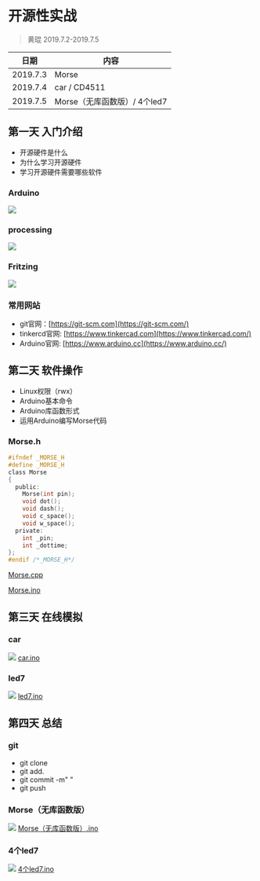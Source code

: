 # 开源性实战
> 黄琨
> 2019.7.2-2019.7.5

日期|内容
---|---|
2019.7.3|Morse
2019.7.4|car / CD4511
2019.7.5|Morse（无库函数版）/ 4个led7

## 第一天 入门介绍

- 开源硬件是什么
- 为什么学习开源硬件
- 学习开源硬件需要哪些软件

### Arduino

![](./img/a.PNG)

### processing

![](./img/b.PNG)

### Fritzing

![](./img/c.PNG)

### 常用网站

- git官网：[https://git-scm.com](https://git-scm.com/)
- tinkercd官网:  [https://www.tinkercad.com](https://www.tinkercad.com/)
- Arduino官网:  [https://www.arduino.cc](https://www.arduino.cc/)

## 第二天 软件操作

- Linux权限（rwx）
- Arduino基本命令
- Arduino库函数形式
- 运用Arduino编写Morse代码

### Morse.h

```c
#ifndef _MORSE_H
#define _MORSE_H
class Morse
{
  public:
    Morse(int pin);
    void dot();
    void dash();
    void c_space();
    void w_space();
  private:
    int _pin;
    int _dottime;
};
#endif /*_MORSE_H*/
```

[Morse.cpp](Morse/Morse.cpp)

[Morse.ino](Morse/Morse.ino)


## 第三天 在线模拟

### car

![](./img/car模拟图.PNG)
[car.ino](car/car.ino)

### led7

![](./img/CD4511模拟图.PNG)
[led7.ino](CD4511/CD4511.ino)

## 第四天 总结

### git 

- git clone
- git add.
- git commit -m" "
- git push

### Morse（无库函数版）

![](./img/Morse模拟图.PNG)
[Morse（无库函数版）.ino](Morse（无库函数版）/Morse.ino)

### 4个led7

![](./img/d.PNG)
[4个led7.ino](4个led7/led.ino)





